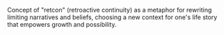 Concept of "retcon" (retroactive continuity) as a metaphor for rewriting limiting narratives and beliefs, choosing a new context for one's life story that empowers growth and possibility.
